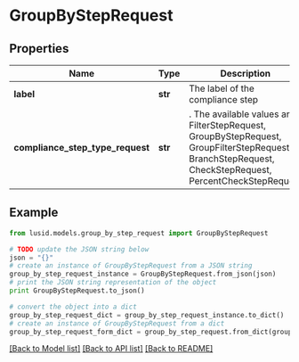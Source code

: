 # GroupByStepRequest


## Properties
Name | Type | Description | Notes
------------ | ------------- | ------------- | -------------
**label** | **str** | The label of the compliance step | 
**compliance_step_type_request** | **str** | . The available values are: FilterStepRequest, GroupByStepRequest, GroupFilterStepRequest, BranchStepRequest, CheckStepRequest, PercentCheckStepRequest | 

## Example

```python
from lusid.models.group_by_step_request import GroupByStepRequest

# TODO update the JSON string below
json = "{}"
# create an instance of GroupByStepRequest from a JSON string
group_by_step_request_instance = GroupByStepRequest.from_json(json)
# print the JSON string representation of the object
print GroupByStepRequest.to_json()

# convert the object into a dict
group_by_step_request_dict = group_by_step_request_instance.to_dict()
# create an instance of GroupByStepRequest from a dict
group_by_step_request_form_dict = group_by_step_request.from_dict(group_by_step_request_dict)
```
[[Back to Model list]](../README.md#documentation-for-models) [[Back to API list]](../README.md#documentation-for-api-endpoints) [[Back to README]](../README.md)



